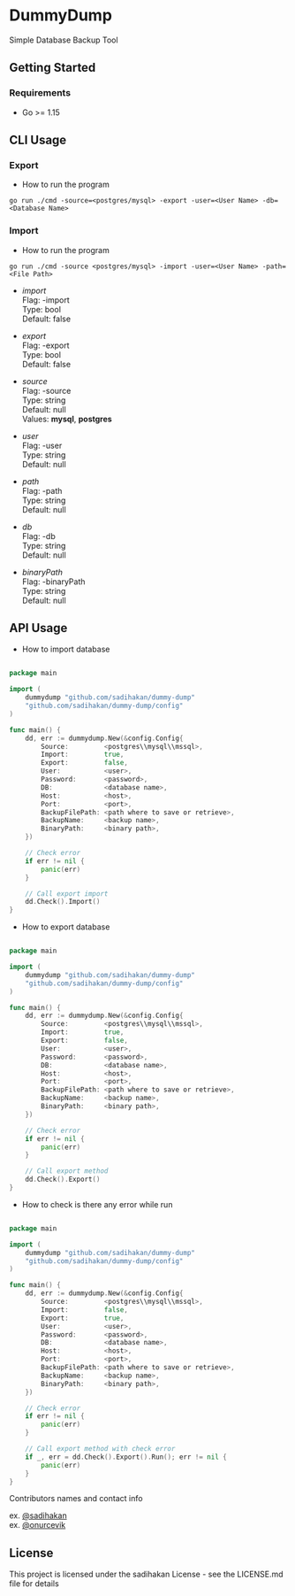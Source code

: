 # DummyDump

Simple Database Backup Tool

## Getting Started

### Requirements

* Go >= 1.15

## CLI Usage

### Export

* How to run the program

```
go run ./cmd -source=<postgres/mysql> -export -user=<User Name> -db=<Database Name>
```
### Import

* How to run the program

```
go run ./cmd -source <postgres/mysql> -import -user=<User Name> -path=<File Path> 
```

- *import*  
Flag: -import  
Type: bool  
Default: false  

- *export*  
Flag: -export  
Type: bool  
Default: false 

- *source*  
Flag: -source  
Type: string  
Default: null  
Values: **mysql**, **postgres** 

- *user*  
Flag: -user  
Type: string  
Default: null 

- *path*  
Flag: -path  
Type: string  
Default: null 

- *db*  
Flag: -db  
Type: string  
Default: null

- *binaryPath*  
Flag: -binaryPath  
Type: string  
Default: null  

## API Usage
* How to import database

```go

package main

import (
	dummydump "github.com/sadihakan/dummy-dump"
	"github.com/sadihakan/dummy-dump/config"
)

func main() {
	dd, err := dummydump.New(&config.Config{
		Source:         <postgres\\mysql\\mssql>,
		Import:         true,
		Export:         false,
		User:           <user>,
		Password:       <password>,
		DB:             <database name>,
		Host:           <host>,
		Port:           <port>,
		BackupFilePath: <path where to save or retrieve>,
		BackupName:     <backup name>,
		BinaryPath:     <binary path>,
	})

	// Check error
	if err != nil {
		panic(err)
	}

	// Call export import
	dd.Check().Import()
}
```
* How to export database
```go

package main

import (
	dummydump "github.com/sadihakan/dummy-dump"
	"github.com/sadihakan/dummy-dump/config"
)

func main() {
	dd, err := dummydump.New(&config.Config{
		Source:         <postgres\\mysql\\mssql>,
		Import:         true,
		Export:         false,
		User:           <user>,
		Password:       <password>,
		DB:             <database name>,
		Host:           <host>,
		Port:           <port>,
		BackupFilePath: <path where to save or retrieve>,
		BackupName:     <backup name>,
		BinaryPath:     <binary path>,
	})

	// Check error
	if err != nil {
		panic(err)
	}

	// Call export method
	dd.Check().Export()
}
```

* How to check is there any error while run
```go

package main

import (
	dummydump "github.com/sadihakan/dummy-dump"
	"github.com/sadihakan/dummy-dump/config"
)

func main() {
	dd, err := dummydump.New(&config.Config{
		Source:         <postgres\\mysql\\mssql>,
		Import:         false,
		Export:         true,
		User:           <user>,
		Password:       <password>,
		DB:             <database name>,
		Host:           <host>,
		Port:           <port>,
		BackupFilePath: <path where to save or retrieve>,
		BackupName:     <backup name>,
		BinaryPath:     <binary path>,
	})

	// Check error
	if err != nil {
		panic(err)
	}

	// Call export method with check error 
	if _, err = dd.Check().Export().Run(); err != nil {
		panic(err)
	}
}
```

Contributors names and contact info

ex. [@sadihakan](https://github.com/sadihakan/)    
ex. [@onurcevik](https://github.com/onurcevik/)



## License

This project is licensed under the sadihakan License - see the LICENSE.md file for details


